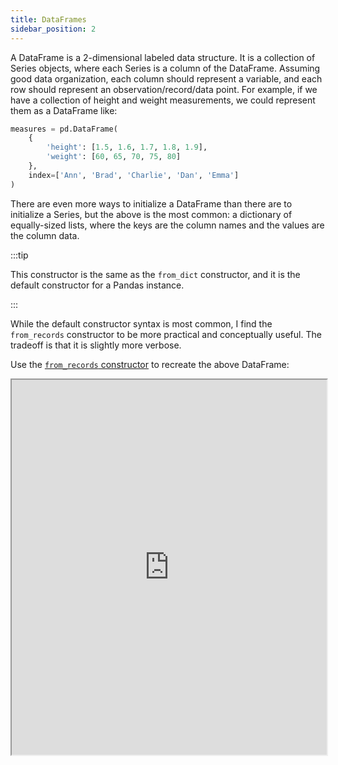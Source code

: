 ```yaml
---
title: DataFrames
sidebar_position: 2
---
```


A DataFrame is a 2-dimensional labeled data structure. It is a collection of Series objects, where each Series is a column of the DataFrame. Assuming good data organization, each column should represent a variable, and each row should represent an observation/record/data point. For example, if we have a collection of height and weight measurements, we could represent them as a DataFrame like:

```python
measures = pd.DataFrame(
    {
        'height': [1.5, 1.6, 1.7, 1.8, 1.9],
        'weight': [60, 65, 70, 75, 80]
    },
    index=['Ann', 'Brad', 'Charlie', 'Dan', 'Emma']
)
```

There are even more ways to initialize a DataFrame than there are to initialize a Series, but the above is the most common: a dictionary of equally-sized lists, where the keys are the column names and the values are the column data. 


:::tip

This constructor is the same as the `from_dict` constructor, and it is the default constructor for a Pandas instance.

:::

While the default constructor syntax is most common, I find the `from_records` constructor to be more practical and conceptually useful. The tradeoff is that it is slightly more verbose.

Use the [`from_records` constructor](https://pandas.pydata.org/docs/reference/api/pandas.DataFrame.from_records.html) to recreate the above DataFrame:

<iframe width="100%" height="600px" src="https://replit.com/team/data-wrangling/DataFrame-fromrecords"></iframe>

